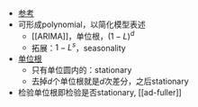 - [参考](https://en.wikipedia.org/wiki/Lag_operator)
- 可形成polynomial，以简化模型表述
  - [[ARIMA]]，单位根，$(1-L)^d$
  - 拓展：$1-L^s$，seasonality
- [单位根](https://en.wikipedia.org/wiki/Unit_root)
  - 只有单位圆内的：stationary
  - 去掉$d$个单位根就是$d$次差分，之后stationary
- 检验单位根即检验是否stationary, [[ad-fuller]]